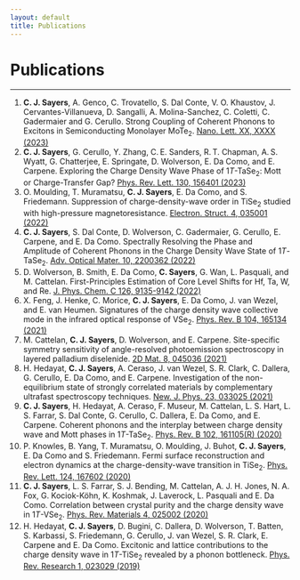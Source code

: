 ```yaml
---
layout: default
title: Publications
---
```


# Publications

* * *

1. **C. J. Sayers**, A. Genco, C. Trovatello, S. Dal Conte, V. O. Khaustov, J. Cervantes-Villanueva, D. Sangalli, A. Molina-Sanchez, C. Coletti, C. Gadermaier and G. Cerullo. Strong Coupling of Coherent Phonons to Excitons in Semiconducting Monolayer MoTe<sub>2</sub>. [Nano. Lett. XX, XXXX (2023)](https://doi.org/10.1021/acs.nanolett.3c01936)
1. **C. J. Sayers**, G. Cerullo, Y. Zhang, C. E. Sanders, R. T. Chapman, A. S. Wyatt, G. Chatterjee, E. Springate, D. Wolverson, E. Da Como, and E. Carpene. Exploring the Charge Density Wave Phase of 1*T*-TaSe<sub>2</sub>: Mott or Charge-Transfer Gap? [Phys. Rev. Lett. 130, 156401 (2023)](https://doi.org/10.1103/PhysRevLett.130.156401)
1. O. Moulding, T. Muramatsu, **C. J. Sayers**, E. Da Como, and S. Friedemann.  Suppression of charge-density-wave order in TiSe<sub>2</sub> studied with high-pressure magnetoresistance. [Electron. Struct. 4, 035001 (2022)](https://doi.org/10.1088/2516-1075/ac858c)
1. **C. J. Sayers**, S. Dal Conte, D. Wolverson, C. Gadermaier,  G. Cerullo, E. Carpene, and E. Da Como. Spectrally Resolving the Phase and Amplitude of Coherent Phonons in the Charge Density Wave State of 1*T*-TaSe<sub>2</sub>. [Adv. Optical Mater. 10, 2200362 (2022)](https://doi.org/10.1002/adom.202200362)
2. D. Wolverson, B. Smith, E. Da Como, **C. Sayers**, G. Wan, L. Pasquali, and M. Cattelan. First-Principles Estimation of Core Level Shifts for Hf, Ta, W, and Re. [J. Phys. Chem. C 126, 9135-9142 (2022)](https://doi.org/10.1021/acs.jpcc.2c00981)
3. X. Feng, J. Henke, C. Morice, **C. J. Sayers**, E. Da Como, J. van Wezel, and E. van Heumen. Signatures of the charge density wave collective mode in the infrared optical response of VSe<sub>2</sub>. [Phys. Rev. B 104, 165134 (2021)](https://doi.org/10.1103/PhysRevB.104.165134)
4. M. Cattelan, **C. J. Sayers**, D. Wolverson, and E. Carpene. Site-specific symmetry sensitivity of angle-resolved photoemission spectroscopy in layered palladium diselenide. [2D Mat. 8, 045036 (2021)](https://doi.org/10.1088/2053-1583/ac255a)
5. H. Hedayat, **C. J. Sayers**, A. Ceraso, J. van Wezel, S. R. Clark, C. Dallera, G. Cerullo, E. Da Como, and E. Carpene. Investigation of the non-equilibrium state of strongly correlated materials by complementary ultrafast spectroscopy techniques. [New. J. Phys. 23, 033025 (2021)](https://doi.org/10.1088/1367-2630/abe272)
6. **C. J. Sayers**, H. Hedayat, A. Ceraso, F. Museur, M. Cattelan, L. S. Hart, L. S. Farrar, S. Dal Conte, G. Cerullo, C. Dallera, E. Da Como, and E. Carpene. Coherent phonons and the interplay between charge density wave and Mott phases in 1*T*-TaSe<sub>2</sub>. [Phys. Rev. B 102, 161105(R) (2020)](https://doi.org/10.1103/PhysRevB.102.161105)
7. P. Knowles, B. Yang, T. Muramatsu, O. Moulding, J. Buhot, **C. J. Sayers**, E. Da Como and S. Friedemann. Fermi surface reconstruction and electron dynamics at the charge-density-wave transition in TiSe<sub>2</sub>. [Phys. Rev. Lett. 124, 167602 (2020)](https://doi.org/10.1103/PhysRevLett.124.167602)
8. **C. J. Sayers**, L. S. Farrar, S. J. Bending, M. Cattelan, A. J. H. Jones, N. A. Fox, G. Kociok-Köhn, K. Koshmak, J. Laverock, L. Pasquali and E. Da Como. Correlation between crystal purity and the charge density wave in 1*T*-VSe<sub>2</sub>. [Phys. Rev. Materials 4, 025002 (2020)](https://doi.org/10.1103/PhysRevMaterials.4.025002)
9. H. Hedayat, **C. J. Sayers**, D. Bugini, C. Dallera, D. Wolverson, T. Batten, S. Karbassi, S. Friedemann, G. Cerullo, J. van Wezel, S. R. Clark, E. Carpene and E. Da Como. Excitonic and lattice contributions to the charge density wave in 1*T*-TiSe<sub>2</sub> revealed by a phonon bottleneck. [Phys. Rev. Research 1, 023029 (2019)](https://doi.org/10.1103/PhysRevResearch.1.023029)
